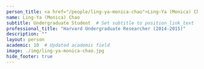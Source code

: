```yaml
---
person_title: <a href="/people/ling-ya-monica-chao">Ling-Ya (Monica) Chao</a>
name: Ling-Ya (Monica) Chao
subtitle: Undergraduate Student  # Set subtitle to position_link_text
professional_title: "Harvard Undergraduate Researcher (2014-2015)"
description: ""
layout: person
academic: 10  # Updated academic field
image: ./img/ling-ya-monica-chao.jpg
hide_footer: true
---
```

